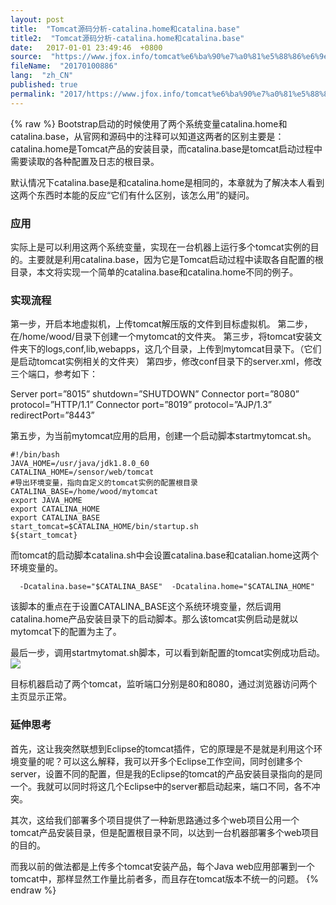 ```yaml
---
layout: post
title:  "Tomcat源码分析-catalina.home和catalina.base"
title2:  "Tomcat源码分析-catalina.home和catalina.base"
date:   2017-01-01 23:49:46  +0800
source:  "https://www.jfox.info/tomcat%e6%ba%90%e7%a0%81%e5%88%86%e6%9e%90-catalina-home%e5%92%8ccatalina-base.html"
fileName:  "20170100886"
lang:  "zh_CN"
published: true
permalink: "2017/https://www.jfox.info/tomcat%e6%ba%90%e7%a0%81%e5%88%86%e6%9e%90-catalina-home%e5%92%8ccatalina-base.html"
---
```

{% raw %}
Bootstrap启动的时候使用了两个系统变量catalina.home和catalina.base，从官网和源码中的注释可以知道这两者的区别主要是：catalina.home是Tomcat产品的安装目录，而catalina.base是tomcat启动过程中需要读取的各种配置及日志的根目录。

默认情况下catalina.base是和catalina.home是相同的，本章就为了解决本人看到这两个东西时本能的反应“它们有什么区别，该怎么用”的疑问。

### **应用**

实际上是可以利用这两个系统变量，实现在一台机器上运行多个tomcat实例的目的。主要就是利用catalina.base，因为它是Tomcat启动过程中读取各自配置的根目录，本文将实现一个简单的catalina.base和catalina.home不同的例子。

### **实现流程**

第一步，开启本地虚拟机，上传tomcat解压版的文件到目标虚拟机。 
第二步，在/home/wood/目录下创建一个mytomcat的文件夹。 
第三步，将tomcat安装文件夹下的logs,conf,lib,webapps，这几个目录，上传到mytomcat目录下。（它们是启动tomcat实例相关的文件夹） 
第四步，修改conf目录下的server.xml，修改三个端口，参考如下：

Server port=”8015” shutdown=”SHUTDOWN” 
Connector port=”8080” protocol=”HTTP/1.1” 
Connector port=”8019” protocol=”AJP/1.3” redirectPort=”8443” 

第五步，为当前mytomcat应用的启用，创建一个启动脚本startmytomcat.sh。

    #!/bin/bash 
    JAVA_HOME=/usr/java/jdk1.8.0_60
    CATALINA_HOME=/sensor/web/tomcat
    #导出环境变量，指向自定义的tomcat实例的配置根目录
    CATALINA_BASE=/home/wood/mytomcat
    export JAVA_HOME
    export CATALINA_HOME
    export CATALINA_BASE
    start_tomcat=$CATALINA_HOME/bin/startup.sh
    ${start_tomcat}

而tomcat的启动脚本catalina.sh中会设置catalina.base和catalian.home这两个环境变量的。

      -Dcatalina.base="$CATALINA_BASE"  -Dcatalina.home="$CATALINA_HOME"

该脚本的重点在于设置CATALINA_BASE这个系统环境变量，然后调用catalina.home产品安装目录下的启动脚本。那么该tomcat实例启动是就以mytomcat下的配置为主了。

最后一步，调用startmytomat.sh脚本，可以看到新配置的tomcat实例成功启动。 
![](5bbfe83.png)

目标机器启动了两个tomcat，监听端口分别是80和8080，通过浏览器访问两个主页显示正常。

### **延伸思考**

首先，这让我突然联想到Eclipse的tomcat插件，它的原理是不是就是利用这个环境变量的呢？可以这么解释，我可以开多个Eclipse工作空间，同时创建多个server，设置不同的配置，但是我的Eclipse的tomcat的产品安装目录指向的是同一个。我就可以同时将这几个Eclipse中的server都启动起来，端口不同，各不冲突。

其次，这给我们部署多个项目提供了一种新思路通过多个web项目公用一个tomcat产品安装目录，但是配置根目录不同，以达到一台机器部署多个web项目的目的。

而我以前的做法都是上传多个tomcat安装产品，每个Java web应用部署到一个tomcat中，那样显然工作量比前者多，而且存在tomcat版本不统一的问题。
{% endraw %}